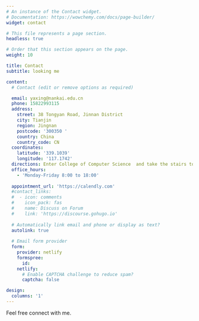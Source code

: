 ```yaml
---
# An instance of the Contact widget.
# Documentation: https://wowchemy.com/docs/page-builder/
widget: contact 

# This file represents a page section.
headless: true

# Order that this section appears on the page.
weight: 10

title: Contact
subtitle: looking me

content:
  # Contact (edit or remove options as required)

  email: yaxing@nankai.edu.cn
  phone: 15822993115
  address:
    street: 38 Tongyan Road, Jinnan District
    city: Tianjin
    region: Jingnan
    postcode: '300350 '
    country: China
    country_code: CN
  coordinates:
    latitude: '339.1039'
    longitude: '117.1742'
  directions: Enter College of Computer Science  and take the stairs to Office 448 on Floor 4
  office_hours:
    - 'Monday-Friday 8:00 to 18:00'
    
  appointment_url: 'https://calendly.com'
  #contact_links:
  #  - icon: comments
  #    icon_pack: fas
  #    name: Discuss on Forum
  #    link: 'https://discourse.gohugo.io'
  
  # Automatically link email and phone or display as text?
  autolink: true
  
  # Email form provider
  form:
    provider: netlify
    formspree:
      id:
    netlify:
      # Enable CAPTCHA challenge to reduce spam?
      captcha: false

design:
  columns: '1'
---
```

Feel free connect with me.
